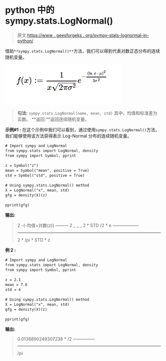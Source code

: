 # python 中的 sympy.stats.LogNormal()

> 原文:[https://www . geesforgeks . org/sympy-stats-lognormal-in-python/](https://www.geeksforgeeks.org/sympy-stats-lognormal-in-python/)

借助`**sympy.stats.LogNormal()**`方法，我们可以得到代表对数正态分布的连续随机变量。

![](img/62418c7dccd2458733d96e9798806481.png)

> **句法:** `sympy.stats.LogNormal(name, mean, std)`
> 其中，均值和标准差为实数。
> **返回:**返回连续随机变量。

**示例#1 :**
在这个示例中我们可以看到，通过使用`sympy.stats.LogNormal()`方法，我们能够使用该方法获得表示 Log-Normal 分布的连续随机变量。

```
# Import sympy and LogNormal
from sympy.stats import LogNormal, density
from sympy import Symbol, pprint

z = Symbol("z")
mean = Symbol("mean", positive = True)
std = Symbol("std", positive = True)

# Using sympy.stats.LogNormal() method
X = LogNormal("x", mean, std)
gfg = density(X)(z)

pprint(gfg)
```

**输出:**

> 2
> -(-均值+对数(z))
> ———
> 2
> _ _ _ 2 * STD
> \/2 * e
> ——————
> _ _ _ _
> 2 * \/pi * STD * z

**例 2 :**

```
# Import sympy and LogNormal
from sympy.stats import LogNormal, density
from sympy import Symbol, pprint

z = 2.1
mean = 7.6
std = 4

# Using sympy.stats.LogNormal() method
X = LogNormal("x", mean, std)
gfg = density(X)(z)

pprint(gfg)
```

**输出:**

> 0.0136890249307238 * \/2
> —————
> _ _ _ _
> \/pi